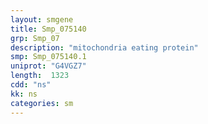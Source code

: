 ```yaml
---
layout: smgene
title: Smp_075140
grp: Smp_07
description: "mitochondria eating protein"
smp: Smp_075140.1
uniprot: "G4VGZ7"
length:  1323
cdd: "ns"
kk: ns
categories: sm
---
```

